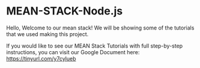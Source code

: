 # MEAN-STACK-Node.js
Hello, Welcome to our mean stack!
We will be showing some of the tutorials that we used making this project.

If you would like to see our MEAN Stack Tutorials with full step-by-step instructions, you can visit our Google Document here: https://tinyurl.com/y7cylueb
